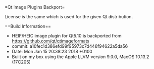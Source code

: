 =Qt Image Plugins Backport=

License is the same which is used for the given Qt distribution.

==Build Information==

- HEIF/HEIC image plugin for Qt5.10 is backported from https://github.com/qt/qtimageformats
- commit: a10fec1d386efd99f95973c7d446f94622a5da56
- Date:   Mon Jan 15 20:38:23 2018 +0100
- Built on my box using the Apple LLVM version 9.0.0, MacOS 10.13.2 (17C205)
